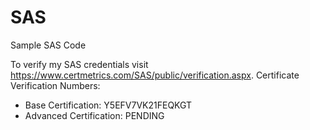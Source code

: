 # SAS
Sample SAS Code

To verify my SAS credentials visit https://www.certmetrics.com/SAS/public/verification.aspx.
Certificate Verification Numbers:
<ul>
  <li> Base Certification:     Y5EFV7VK21FEQKGT </li>
  <li> Advanced Certification: PENDING </li>
<ul>
